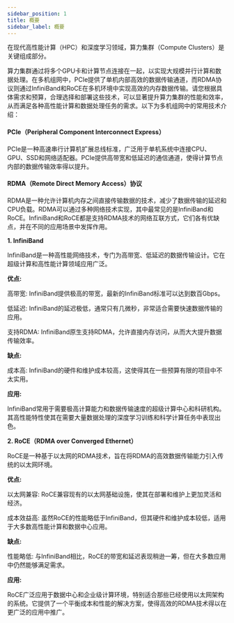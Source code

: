 ```yaml
---
sidebar_position: 1
title: 概要
sidebar_label: 概要
---
```

在现代高性能计算（HPC）和深度学习领域，算力集群（Compute Clusters）是关键组成部分。

算力集群通过将多个GPU卡和计算节点连接在一起，以实现大规模并行计算和数据处理。在多机组网中，PCIe提供了单机内部高效的数据传输通道，而RDMA协议则通过InfiniBand和RoCE在多机环境中实现高效的内存数据传输。请您根据具体需求和预算，合理选择和部署这些技术，可以显著提升算力集群的性能和效率，从而满足各种高性能计算和数据处理任务的需求。以下为多机组网中的常用技术介绍：


#### PCIe（Peripheral Component Interconnect Express）
PCIe是一种高速串行计算机扩展总线标准，广泛用于单机系统中连接CPU、GPU、SSD和网络适配器。PCIe提供高带宽和低延迟的通信通道，使得计算节点内部的数据传输效率得以提升。

#### RDMA（Remote Direct Memory Access）协议
RDMA是一种允许计算机内存之间直接传输数据的技术，减少了数据传输的延迟和CPU负载。RDMA可以通过多种网络技术实现，其中最常见的是InfiniBand和RoCE。InfiniBand和RoCE都是支持RDMA技术的网络互联方式，它们各有优缺点，并在不同的应用场景中发挥作用。

**1. InfiniBand**

InfiniBand是一种高性能网络技术，专门为高带宽、低延迟的数据传输设计。它在超级计算和高性能计算领域应用广泛。

**优点:**

高带宽: InfiniBand提供极高的带宽，最新的InfiniBand标准可以达到数百Gbps。

低延迟: InfiniBand的延迟极低，通常只有几微秒，非常适合需要快速数据传输的应用。

支持RDMA: InfiniBand原生支持RDMA，允许直接内存访问，从而大大提升数据传输效率。

**缺点:**

成本高: InfiniBand的硬件和维护成本较高，这使得其在一些预算有限的项目中不太实用。

**应用:**

InfiniBand常用于需要极高计算能力和数据传输速度的超级计算中心和科研机构。其高性能特性使其在需要大量数据处理的深度学习训练和科学计算任务中表现出色。

**2. RoCE（RDMA over Converged Ethernet）**

RoCE是一种基于以太网的RDMA技术，旨在将RDMA的高效数据传输能力引入传统的以太网环境。

**优点:**

以太网兼容: RoCE兼容现有的以太网基础设施，使其在部署和维护上更加灵活和经济。

成本效益高: 虽然RoCE的性能略低于InfiniBand，但其硬件和维护成本较低，适用于大多数高性能计算和数据中心应用。

**缺点:**

性能略低: 与InfiniBand相比，RoCE的带宽和延迟表现稍逊一筹，但在大多数应用中仍然能够满足需求。

**应用:**

RoCE广泛应用于数据中心和企业级计算环境，特别适合那些已经使用以太网架构的系统。它提供了一个平衡成本和性能的解决方案，使得高效的RDMA技术得以在更广泛的应用中推广。
